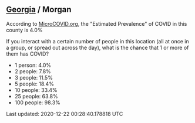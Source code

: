 
## [Georgia](/united-states/georgia) / Morgan

According to [MicroCOVID.org](http://microcovid.org),
the "Estimated Prevalence" of COVID in this county is 4.0%

If you interact with a certain number of people in this location
(all at once in a group, or spread out across the day), what is the chance that
1 or more of them has COVID?

- 1 person: 4.0%
- 2 people: 7.8%
- 3 people: 11.5%
- 5 people: 18.4%
- 10 people: 33.4%
- 25 people: 63.8%
- 100 people: 98.3%

Last updated: 2020-12-22 00:28:40.178818 UTC

